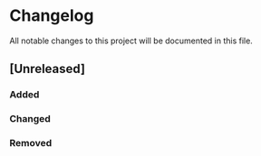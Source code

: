 # Changelog

All notable changes to this project will be documented in this file.

## [Unreleased]

### Added

### Changed

### Removed